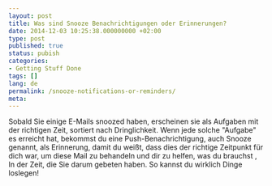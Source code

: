 ```yaml
---
layout: post
title: Was sind Snooze Benachrichtigungen oder Erinnerungen?
date: 2014-12-03 10:25:38.000000000 +02:00
type: post
published: true
status: pubish
categories:
- Getting Stuff Done
tags: []
lang: de
permalink: /snooze-notifications-or-reminders/
meta:
---
```


Sobald Sie einige E-Mails snoozed haben, erscheinen sie als Aufgaben mit der richtigen Zeit, sortiert nach Dringlichkeit. Wenn jede solche "Aufgabe" es erreicht hat, bekommst du eine Push-Benachrichtigung, auch Snooze genannt, als Erinnerung, damit du weißt, dass dies der richtige Zeitpunkt für dich war, um diese Mail zu behandeln und dir zu helfen, was du brauchst , In der Zeit, die Sie darum gebeten haben. So kannst du wirklich Dinge loslegen!
